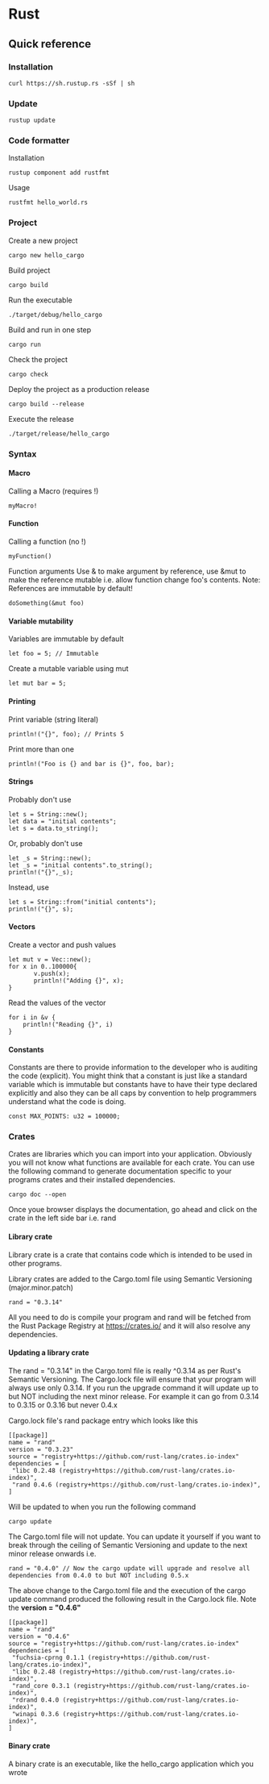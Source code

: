 # Rust

## Quick reference

### Installation
```
curl https://sh.rustup.rs -sSf | sh
```
### Update
```
rustup update
```
### Code formatter
Installation
```
rustup component add rustfmt
```
Usage
```
rustfmt hello_world.rs
```
### Project
Create a new project
```
cargo new hello_cargo
```
Build project
```
cargo build
```
Run the executable
```
./target/debug/hello_cargo
```
Build and run in one step
```
cargo run
```
Check the project
```
cargo check
```
Deploy the project as a production release
```
cargo build --release
```
Execute the release
```
./target/release/hello_cargo
```
### Syntax

#### Macro

Calling a Macro (requires !)
```
myMacro!
```

#### Function

Calling a function (no !)
```
myFunction()
```
Function arguments
Use & to make argument by reference, use &mut to make the reference mutable i.e. allow function change foo's contents.
Note: References are immutable by default!
```
doSomething(&mut foo)
```
#### Variable mutability

Variables are immutable by default
```
let foo = 5; // Immutable
```
Create a mutable variable using mut
```
let mut bar = 5;
```
#### Printing
Print variable (string literal)
```
println!("{}", foo); // Prints 5
```
Print more than one
```
println!("Foo is {} and bar is {}", foo, bar);
```
#### Strings
Probably don't use
```
let s = String::new();
let data = "initial contents";
let s = data.to_string();
```
Or, probably don't use
```
let _s = String::new();
let _s = "initial contents".to_string();
println!("{}",_s);
```
Instead, use 
```
let s = String::from("initial contents");
println!("{}", s);
```

#### Vectors
Create a vector and push values
```
let mut v = Vec::new();
for x in 0..100000{
	   v.push(x);
	   println!("Adding {}", x);
}
```
Read the values of the vector
```
for i in &v {
    println!("Reading {}", i)
}
```

#### Constants
Constants are there to provide information to the developer who is auditing the code (explicit). You might think that a constant is just like a standard variable which is immutable but constants have to have their type declared explicitly and also they can be all caps by convention to help programmers understand what the code is doing.
```
const MAX_POINTS: u32 = 100000;
```

### Crates

Crates are libraries which you can import into your application. Obviously you will not know what functions are available for each crate. You can use the following command to generate documentation specific to your programs crates and their installed dependencies.
```
cargo doc --open
```
Once youe browser displays the documentation, go ahead and click on the crate in the left side bar i.e. rand

#### Library crate

Library crate is a crate that contains code which is intended to be used in other programs.

Library crates are added to the Cargo.toml file using Semantic Versioning (major.minor.patch)
```
rand = "0.3.14"
```
All you need to do is compile your program and rand will be fetched from the Rust Package Registry at https://crates.io/ and it will also resolve any dependencies.

#### Updating a library crate

The rand = "0.3.14" in the Cargo.toml file is really ^0.3.14 as per Rust's Semantic Versioning. The Cargo.lock file will ensure that your program will always use only 0.3.14. If you run the upgrade command it will update up to but NOT including the next minor release. For example it can go from 0.3.14 to 0.3.15 or 0.3.16 but never 0.4.x

Cargo.lock file's rand package entry which looks like this
```
[[package]]
name = "rand"
version = "0.3.23"
source = "registry+https://github.com/rust-lang/crates.io-index"
dependencies = [
 "libc 0.2.48 (registry+https://github.com/rust-lang/crates.io-index)",
 "rand 0.4.6 (registry+https://github.com/rust-lang/crates.io-index)",
]
```
Will be updated to when you run the following command

```
cargo update
```

The Cargo.toml file will not update. You can update it yourself if you want to break through the ceiling of Semantic Versioning and update to the next minor release onwards i.e.
```
rand = "0.4.0" // Now the cargo update will upgrade and resolve all dependencies from 0.4.0 to but NOT including 0.5.x
```

The above change to the Cargo.toml file and the execution of the cargo update command produced the following result in the Cargo.lock file. Note the **version = "0.4.6"**
```
[[package]]
name = "rand"
version = "0.4.6"
source = "registry+https://github.com/rust-lang/crates.io-index"
dependencies = [
 "fuchsia-cprng 0.1.1 (registry+https://github.com/rust-lang/crates.io-index)",
 "libc 0.2.48 (registry+https://github.com/rust-lang/crates.io-index)",
 "rand_core 0.3.1 (registry+https://github.com/rust-lang/crates.io-index)",
 "rdrand 0.4.0 (registry+https://github.com/rust-lang/crates.io-index)",
 "winapi 0.3.6 (registry+https://github.com/rust-lang/crates.io-index)",
]
```

#### Binary crate

A binary crate is an executable, like the hello_cargo application which you wrote


